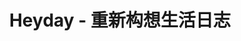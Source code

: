 ---
description: 将你相册中的照片动画的显示出来，增加自恋度。
layout: post
results:
- primaryGenreName: Lifestyle
  version: '1.0.2'
  trackViewUrl: https://itunes.apple.com/cn/app/heyday-zhong-xin-gou-xiang/id738164919?mt=8&uo=4
  artworkUrl100: http://a1879.phobos.apple.com/us/r30/Purple4/v4/2b/0f/77/2b0f772e-b269-f96a-8e5c-383171360bd5/mzl.swjsnayn.png
  artworkUrl60: http://a446.phobos.apple.com/us/r30/Purple6/v4/9a/ec/bd/9aecbd81-04b4-3e85-1b8f-446413a634eb/Icon.png
  userRatingCountForCurrentVersion: 51
  sellerName: Herelabs, Inc
  supportedDevices:
  - iPhone5
  - iPodTouchourthGen
  - iPadMini
  - iPhone5s
  - iPhone4S
  - iPadFourthGen
  - iPhone5c
  - iPad2Wifi
  - iPhone-3GS
  - iPhone4
  - iPodTouchFifthGen
  - iPadThirdGen4G
  - iPad23G
  - iPadFourthGen4G
  - iPadThirdGen
  - iPadMini4G
  genres:
  - 生活
  - 摄影与录像
  trackName: Heyday - 重新构想生活日志
  description: '不费时力记日志 - Heyday 将 iPhone 中的照片和视频转化为一本精美的日志，让你可以愉悦地重温生命中的重要回忆。我们总是在不经意间错过生活中的美好时刻，Heyday
    可以按时间顺序自动记录你的所到之处和所见事物，让你再也不会忘记那些有意义的地点和瞬间。


    美好的回忆 - 内建超过 50 个独特的拼贴模板以及 18 款独家精美照片滤镜，Heyday 让你用最短的时间、最简单的操作和最称心的方式来记录精彩的瞬间。再点一下即可添加你的思绪或者标记好友，让你的回忆更加完整。


    品味回忆带来的喜悦 - 不要让你的回忆被压在箱底变成废物！Heyday 会在合适的时间、合适的地点将纪念日或旅行的珍贵回忆呈现在你眼前，给你一个惊喜。你会回想起在最爱的餐厅吃的每一顿饭，以及你与挚爱度过的每一段时光。只需将
    iPhone 装在口袋，生活的点滴即可变成生动的回忆。


    节约电池电量 - 我们的工程师和科学家们虽已将 Heyday 打造得异常节能，但请注意：让 GPS 功能在后台持续运行会严重影响电池续航能力。'
  price: 0
  trackId: 738164919
  releaseDate: '2013-12-05T08:00:00Z'
  screenshotUrls:
  - http://a4.mzstatic.com/us/r30/Purple6/v4/11/2c/b0/112cb016-517e-f147-5d42-7a3f6c743cc5/screen1136x1136.jpeg
  - http://a5.mzstatic.com/us/r30/Purple4/v4/4c/6e/ea/4c6eeaa2-554f-910f-6633-437cb234c69f/screen1136x1136.jpeg
  - http://a5.mzstatic.com/us/r30/Purple/v4/24/47/82/244782ef-7b29-36aa-96c3-2d8265cc4618/screen1136x1136.jpeg
  - http://a2.mzstatic.com/us/r30/Purple/v4/23/24/a7/2324a709-b005-6484-c8da-9950541b6e16/screen1136x1136.jpeg
  - http://a4.mzstatic.com/us/r30/Purple4/v4/81/76/8b/81768b41-f46e-a848-a7ec-479c0abd2fe2/screen1136x1136.jpeg
  artistViewUrl: https://itunes.apple.com/cn/artist/hey-inc/id604273538?uo=4
  primaryGenreId: 6012
  userRatingCount: 51
  averageUserRatingForCurrentVersion: 4.5
  kind: software
  fileSizeBytes: '20931773'
  bundleId: co.hey.heyday-global
  releaseNotes: 修复很多错误。
  sellerUrl: http://hey.co
  artistName: Hey, Inc
  trackCensoredName: Heyday - 重新构想生活日志
  isGameCenterEnabled: false
  contentAdvisoryRating: 4+
  languageCodesISO2A:
  - EN
  - FR
  - DE
  - IT
  - JA
  - KO
  - PT
  - RU
  - ZH
  - ES
  - ZH
  - TR
  trackContentRating: 4+
  features: &a []
  averageUserRating: 4.5
  wrapperType: software
  artworkUrl512: http://a1879.phobos.apple.com/us/r30/Purple4/v4/2b/0f/77/2b0f772e-b269-f96a-8e5c-383171360bd5/mzl.swjsnayn.png
  formattedPrice: 免费
  artistId: 604273538
  genreIds:
  - '6012'
  - '6008'
  currency: CNY
  ipadScreenshotUrls: *a
category: 生活
tags: tag1
resultCount: 1
title: Heyday - 重新构想生活日志

---